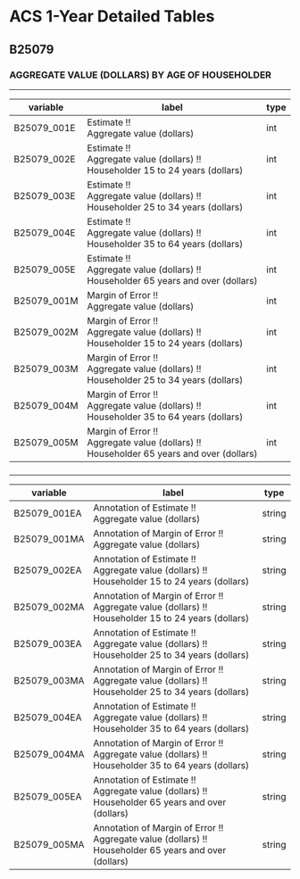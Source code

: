 # ACS 1-Year Detailed Tables

## B25079

### AGGREGATE VALUE (DOLLARS) BY AGE OF HOUSEHOLDER

___

| variable | label | type |
| ----- | ----- | ----- |
| B25079_001E | Estimate !!<br>Aggregate value (dollars) | int |
| B25079_002E | Estimate !!<br>Aggregate value (dollars) !!<br>Householder 15 to 24 years (dollars) | int |
| B25079_003E | Estimate !!<br>Aggregate value (dollars) !!<br>Householder 25 to 34 years (dollars) | int |
| B25079_004E | Estimate !!<br>Aggregate value (dollars) !!<br>Householder 35 to 64 years (dollars) | int |
| B25079_005E | Estimate !!<br>Aggregate value (dollars) !!<br>Householder 65 years and over (dollars) | int |
| B25079_001M | Margin of Error !!<br>Aggregate value (dollars) | int |
| B25079_002M | Margin of Error !!<br>Aggregate value (dollars) !!<br>Householder 15 to 24 years (dollars) | int |
| B25079_003M | Margin of Error !!<br>Aggregate value (dollars) !!<br>Householder 25 to 34 years (dollars) | int |
| B25079_004M | Margin of Error !!<br>Aggregate value (dollars) !!<br>Householder 35 to 64 years (dollars) | int |
| B25079_005M | Margin of Error !!<br>Aggregate value (dollars) !!<br>Householder 65 years and over (dollars) | int |
### 

___

| variable | label | type |
| ----- | ----- | ----- |
| B25079_001EA | Annotation of Estimate !!<br>Aggregate value (dollars) | string |
| B25079_001MA | Annotation of Margin of Error !!<br>Aggregate value (dollars) | string |
| B25079_002EA | Annotation of Estimate !!<br>Aggregate value (dollars) !!<br>Householder 15 to 24 years (dollars) | string |
| B25079_002MA | Annotation of Margin of Error !!<br>Aggregate value (dollars) !!<br>Householder 15 to 24 years (dollars) | string |
| B25079_003EA | Annotation of Estimate !!<br>Aggregate value (dollars) !!<br>Householder 25 to 34 years (dollars) | string |
| B25079_003MA | Annotation of Margin of Error !!<br>Aggregate value (dollars) !!<br>Householder 25 to 34 years (dollars) | string |
| B25079_004EA | Annotation of Estimate !!<br>Aggregate value (dollars) !!<br>Householder 35 to 64 years (dollars) | string |
| B25079_004MA | Annotation of Margin of Error !!<br>Aggregate value (dollars) !!<br>Householder 35 to 64 years (dollars) | string |
| B25079_005EA | Annotation of Estimate !!<br>Aggregate value (dollars) !!<br>Householder 65 years and over (dollars) | string |
| B25079_005MA | Annotation of Margin of Error !!<br>Aggregate value (dollars) !!<br>Householder 65 years and over (dollars) | string |

